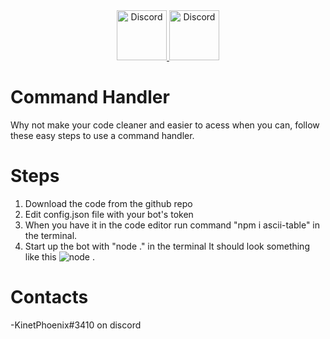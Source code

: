 <div align="center">
  <a href="https://discord.gg/xCCpfth">
    <img src="https://user-images.githubusercontent.com/59381835/92191514-d649ad80-ee18-11ea-9bc4-e95c7a122a99.png" alt="Discord" width="80"/>
  <a href = "https://www.youtube.com/watch?v=9h5W4-hzts4&t=794s&ab_channel=reconlx">
    <img src="https://user-images.githubusercontent.com/59381835/92191346-676c5480-ee18-11ea-8240-e416eb1a5b5d.png" alt="Discord" width="80"/>
  </a>
</div>

# Command Handler

Why not make your code cleaner and easier to acess when you can, follow these easy steps to use a command handler.

# Steps

1. Download the code from the github repo
2. Edit config.json file with your bot's token
3. When you have it in the code editor run command "npm i ascii-table" in the terminal.
4. Start up the bot with "node ." in the terminal
   It should look something like this
   ![node .](https://i.imgur.com/38RbU8L.png)

# Contacts

-KinetPhoenix#3410 on discord
